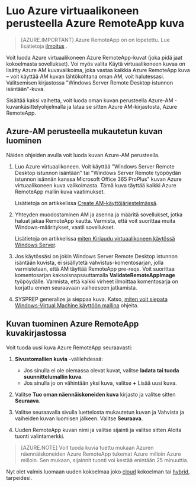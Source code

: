 <properties
    pageTitle="Luo Azure-AM perusteella Azure RemoteApp kuvan | Microsoft Azure"
    description="Opi luomaan Azure RemoteApp kuvan käyttäen Azure virtuaalikoneen."
    services="remoteapp"
    documentationCenter=""
    authors="lizap"
    manager="mbaldwin" />

<tags
    ms.service="remoteapp"
    ms.workload="compute"
    ms.tgt_pltfrm="na"
    ms.devlang="na"
    ms.topic="article"
    ms.date="08/15/2016" 
    ms.author="elizapo" />



# <a name="create-a-azure-remoteapp-image-based-on-an-azure-virtual-machine"></a>Luo Azure virtuaalikoneen perusteella Azure RemoteApp kuva

> [AZURE.IMPORTANT]
> Azure RemoteApp on on lopetettu. Lue lisätietoja [ilmoitus](https://go.microsoft.com/fwlink/?linkid=821148) .

Voit luoda Azure virtuaalikoneen Azure RemoteApp-kuvat (joka pidä jaat kokoelmasta sovellukset). Voi myös valita Käytä virtuaalikoneen kuvaa on lisätty Azure AM kuvavalikoima, joka vastaa kaikkia Azure RemoteApp kuva – voit käyttää AM kuvan lähtökohtana oman AM, voit halutessasi. Valitsemisen kirjastossa "Windows Server Remote Desktop istunnon isäntään"-kuva.

Sisältää kaksi vaihetta, voit luoda oman kuvan perusteella Azure-AM - kuvankäsittelyohjelmalla ja lataa se sitten Azure AM-kirjastosta, Azure RemoteApp.

## <a name="create-a-custom-image-based-on-an-azure-vm"></a>Azure-AM perusteella mukautetun kuvan luominen

Näiden ohjeiden avulla voit luoda kuvan Azure-AM perusteella.

1. Luo Azure virtuaalikoneen. Voit käyttää "Windows Server Remote Desktop istunnon isäntään" tai "Windows Server Remote työpöydän istunnon isännän kanssa Microsoft Office 365 ProPlus" kuvan Azure virtuaalikoneen kuva valikoimasta. Tämä kuva täyttää kaikki Azure RemoteApp mallin kuva vaatimukset.

    Lisätietoja on artikkelissa [Create AM-käyttöjärjestelmässä](../virtual-machines/virtual-machines-windows-hero-tutorial.md).

2. Yhteyden muodostaminen AM ja asenna ja määritä sovellukset, jotka haluat jakaa RemoteApp kautta. Varmista, että voit suorittaa muita Windows-määritykset, vaatii sovellukset.

    Lisätietoja on artikkelissa [miten Kirjaudu virtuaalikoneen käytössä Windows Server](../virtual-machines/virtual-machines-windows-classic-connect-logon.md).

3. Jos käytössäsi on jokin Windows Server Remote Desktop istunnon isäntään kuvista, ei sisällytetä vahvistus-komentosarjan, jolla varmistetaan, että AM täyttää RemoteApp pre-reqs. Voit suorittaa komentosarjan kaksoisnapsauttamalla **ValidateRemoteAppImage** työpöydälle. Varmista, että kaikki virheet ilmoittaa komentosarja on korjattu ennen seuraavaan vaiheeseen jatkamista.

4. SYSPREP generalize ja sieppaa kuva. Katso, [miten voit siepata Windows-Virtual Machine käyttöön mallina](../virtual-machines/virtual-machines-windows-classic-capture-image.md) ohjeita.



## <a name="import-the-image-into-the-azure-remoteapp-image-library"></a>Kuvan tuominen Azure RemoteApp kuvakirjastossa

Voit tuoda uusi kuva Azure RemoteApp seuraavasti:

1. **Sivustomallien kuvia** -välilehdessä:
    - Jos sinulla ei ole olemassa olevat kuvat, valitse **ladata tai tuoda suunnittelumallin kuva**.
    - Jos sinulla jo on vähintään yksi kuva, valitse **+** Lisää uusi kuva.

2. Valitse **Tuo oman näennäiskoneiden kuva** kirjasto ja valitse sitten **Seuraava**.

3. Valitse seuraavalla sivulla luettelosta mukautetun kuvan ja Vahvista ja vaiheiden kuvan luomisen jälkeen. Valitse **Seuraava**.
4. Uuden RemoteApp kuvan nimi ja valitse sijainti ja valitse sitten Aloita tuonti valintamerkki.

> [AZURE.NOTE] Voit tuoda kuvia tuettu mukaan Azuren näennäiskoneiden Azure RemoteApp tukemat Azure milloin Azure milloin. Sen mukaan, sijainnit tuonti voi kestää enintään 25 minuuttia.

Nyt olet valmis luomaan uuden kokoelmaa joko [cloud](remoteapp-create-cloud-deployment.md) kokoelman tai [hybrid](remoteapp-create-hybrid-deployment.md), tarpeidesi.
